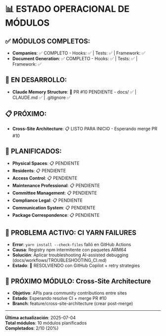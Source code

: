 # 📊 ESTADO OPERACIONAL DE MÓDULOS

## ✅ MÓDULOS COMPLETOS:
- **Companies**: ✅ COMPLETO - Hooks: ✅ | Tests: ✅ | Framework: ✅
- **Document Generation**: ✅ COMPLETO - Hooks: ✅ | Tests: ✅ | Framework: ✅

## 🔄 EN DESARROLLO:
- **Claude Memory Structure**: 🔄 PR #10 PENDIENTE - docs/ ✅ | CLAUDE.md ✅ | .gitignore ✅

## 📋 PRÓXIMO:
- **Cross-Site Architecture**: 📋 LISTO PARA INICIO - Esperando merge PR #10

## 📅 PLANIFICADOS:
- **Physical Spaces**: 📋 PENDIENTE
- **Residents**: 📋 PENDIENTE  
- **Access Control**: 📋 PENDIENTE
- **Maintenance Professional**: 📋 PENDIENTE
- **Committee Management**: 📋 PENDIENTE
- **Compliance Legal**: 📋 PENDIENTE
- **Communication System**: 📋 PENDIENTE
- **Package Correspondence**: 📋 PENDIENTE

## 🚨 PROBLEMA ACTIVO: CI YARN FAILURES
- **Error**: `yarn install --check-files` falló en GitHub Actions
- **Causa**: Registry npm intermitente con paquetes ARM64
- **Solución**: Aplicar troubleshooting AI-assisted debugging (docs/workflows/TROUBLESHOOTING_CI.md)
- **Estado**: 🔄 RESOLVIENDO con GitHub Copilot + retry strategies

## 🎯 PRÓXIMO MÓDULO: Cross-Site Architecture  
- **Objetivo**: APIs para community contributions entre sites
- **Estado**: Esperando resolve CI + merge PR #10
- **Branch**: feature/cross-site-architecture (crear post-merge)

---
**Última actualización**: 2025-07-04  
**Total módulos**: 10 módulos planificados  
**Completados**: 2/10 (20%)